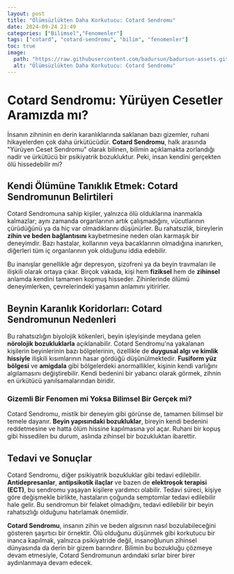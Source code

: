 ```yaml
---
layout: post
title: "Ölümsüzlükten Daha Korkutucu: Cotard Sendromu"
date: 2024-09-24 21:49
categories: ["Bilimsel","Fenomenler"]
tags: ["cotard", "cotard-sendromu", "bilim", "fenomenler"]
toc: true
image:
  path: "https://raw.githubusercontent.com/badursun/badursun-assets.github.io/refs/heads/main/img/cotard-syndrome-66eea984a4dce.webp"
  alt: "Ölümsüzlükten Daha Korkutucu: Cotard Sendromu"
---
```


# Cotard Sendromu: Yürüyen Cesetler Aramızda mı?

İnsanın zihninin en derin karanlıklarında saklanan bazı gizemler, ruhani hikayelerden çok daha ürkütücüdür. **Cotard Sendromu**, halk arasında "Yürüyen Ceset Sendromu" olarak bilinen, bilimin açıklamakta zorlandığı nadir ve ürkütücü bir psikiyatrik bozukluktur. Peki, insan kendini gerçekten ölü hissedebilir mi? 

## Kendi Ölümüne Tanıklık Etmek: Cotard Sendromunun Belirtileri

Cotard Sendromuna sahip kişiler, yalnızca ölü olduklarına inanmakla kalmazlar; aynı zamanda organlarının artık çalışmadığını, vücutlarının çürüdüğünü ya da hiç var olmadıklarını düşünürler. Bu rahatsızlık, bireylerin **zihin ve beden bağlantısını** kaybetmesine neden olan karmaşık bir deneyimdir. Bazı hastalar, kollarının veya bacaklarının olmadığına inanırken, diğerleri tüm iç organlarının yok olduğunu iddia edebilir.

Bu inanışlar genellikle ağır depresyon, şizofreni ya da beyin travmaları ile ilişkili olarak ortaya çıkar. Birçok vakada, kişi hem **fiziksel** hem de **zihinsel** anlamda kendini tamamen kopmuş hisseder. Zihinlerinde ölümü deneyimlerken, çevrelerindeki yaşamın anlamını yitirirler.

## Beynin Karanlık Koridorları: Cotard Sendromunun Nedenleri

Bu rahatsızlığın biyolojik kökenleri, beyin işleyişinde meydana gelen **nörolojik bozukluklarla** açıklanabilir. Cotard Sendromu'na yakalanan kişilerin beyinlerinin bazı bölgelerinin, özellikle de **duygusal algı ve kimlik hissiyle** ilişkili kısımlarının hasar gördüğü düşünülmektedir. **Fusiform yüz bölgesi** ve **amigdala** gibi bölgelerdeki anormallikler, kişinin kendi varlığını algılamasını değiştirebilir. Kendi bedenini bir yabancı olarak görmek, zihnin en ürkütücü yanılsamalarından biridir.

### Gizemli Bir Fenomen mi Yoksa Bilimsel Bir Gerçek mi?

Cotard Sendromu, mistik bir deneyim gibi görünse de, tamamen bilimsel bir temele dayanır. **Beyin yapısındaki bozukluklar**, bireyin kendi bedenini reddetmesine ve hatta ölüm hissine kapılmasına yol açar. Ruhani bir kopuş gibi hissedilen bu durum, aslında zihinsel bir bozukluktan ibarettir.

## Tedavi ve Sonuçlar

Cotard Sendromu, diğer psikiyatrik bozukluklar gibi tedavi edilebilir. **Antidepresanlar**, **antipsikotik ilaçlar** ve bazen de **elektroşok terapisi (ECT)**, bu sendromu yaşayan kişilere yardımcı olabilir. Tedavi süreci, kişiye göre değişmekle birlikte, hastaların çoğunda semptomlar tedavi edilebilir hale gelir. Bu sendromun bir felaket olmadığını, tedavi edilebilir bir beyin rahatsızlığı olduğunu hatırlamak önemlidir.

**Cotard Sendromu**, insanın zihin ve beden algısının nasıl bozulabileceğini gösteren şaşırtıcı bir örnektir. Ölü olduğunu düşünmek gibi korkutucu bir inanca kapılmak, yalnızca psikiyatride değil, insanoğlunun zihinsel dünyasında da derin bir gizem barındırır. Bilimin bu bozukluğu çözmeye devam etmesiyle, Cotard Sendromunun ardındaki sırlar birer birer aydınlanmaya devam edecek.